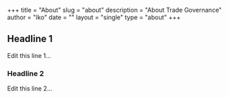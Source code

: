 +++
title = "About"
slug = "about"
description = "About Trade Governance"
author = "Iko"
date = ""
layout = "single"
type = "about"
+++

<!-- TODO -->
## Headline 1
Edit this line 1...

### Headline 2
Edit this line 2...
